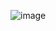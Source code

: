 ![image](https://user-images.githubusercontent.com/63789702/186234789-6b989e4c-b28f-4005-8a34-dc47501ca7f7.png)
